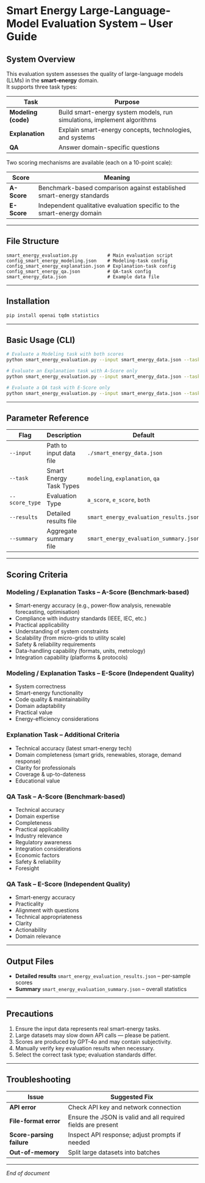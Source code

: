 # Smart Energy Large-Language-Model Evaluation System – User Guide

## System Overview
This evaluation system assesses the quality of large-language models (LLMs) in the **smart-energy** domain.  
It supports three task types:

| Task | Purpose |
|------|---------|
| **Modeling (code)** | Build smart-energy system models, run simulations, implement algorithms |
| **Explanation** | Explain smart-energy concepts, technologies, and systems |
| **QA** | Answer domain-specific questions |

Two scoring mechanisms are available (each on a 10-point scale):

| Score | Meaning |
|-------|---------|
| **A-Score** | Benchmark-based comparison against established smart-energy standards |
| **E-Score** | Independent qualitative evaluation specific to the smart-energy domain |

---

## File Structure
```text
smart_energy_evaluation.py           # Main evaluation script
config_smart_energy_modeling.json    # Modeling-task config
config_smart_energy_explanation.json # Explanation-task config
config_smart_energy_qa.json          # QA-task config
smart_energy_data.json               # Example data file
```

---

## Installation
```bash
pip install openai tqdm statistics
```

---

## Basic Usage (CLI)
```bash
# Evaluate a Modeling task with both scores
python smart_energy_evaluation.py --input smart_energy_data.json --task modeling --score_type both

# Evaluate an Explanation task with A-Score only
python smart_energy_evaluation.py --input smart_energy_data.json --task explanation --score_type a_score

# Evaluate a QA task with E-Score only
python smart_energy_evaluation.py --input smart_energy_data.json --task qa --score_type e_score
```

---

## Parameter Reference
| Flag | Description | Default |
|------|-------------|---------|
| `--input` | Path to input data file | `./smart_energy_data.json` |
| `--task` | Smart Energy Task Types | `modeling`, `explanation`, `qa`  |
| `--score_type` | Evaluation Type | `a_score`, `e_score`, `both` |
| `--results` | Detailed results file | `smart_energy_evaluation_results.json` |
| `--summary` | Aggregate summary file | `smart_energy_evaluation_summary.json` |

---

## Scoring Criteria

### Modeling / Explanation Tasks – **A-Score** (Benchmark-based)
- Smart-energy accuracy (e.g., power-flow analysis, renewable forecasting, optimisation)
- Compliance with industry standards (IEEE, IEC, etc.)
- Practical applicability
- Understanding of system constraints
- Scalability (from micro-grids to utility scale)
- Safety & reliability requirements
- Data-handling capability (formats, units, metrology)
- Integration capability (platforms & protocols)

### Modeling / Explanation Tasks – **E-Score** (Independent Quality)
- System correctness  
- Smart-energy functionality  
- Code quality & maintainability  
- Domain adaptability  
- Practical value  
- Energy-efficiency considerations  

### Explanation Task – Additional Criteria
- Technical accuracy (latest smart-energy tech)
- Domain completeness (smart grids, renewables, storage, demand response)
- Clarity for professionals
- Coverage & up-to-dateness
- Educational value

### QA Task – **A-Score** (Benchmark-based)
- Technical accuracy  
- Domain expertise  
- Completeness  
- Practical applicability  
- Industry relevance  
- Regulatory awareness  
- Integration considerations  
- Economic factors  
- Safety & reliability  
- Foresight  

### QA Task – **E-Score** (Independent Quality)
- Smart-energy accuracy  
- Practicality  
- Alignment with questions  
- Technical appropriateness  
- Clarity  
- Actionability  
- Domain relevance  

---

## Output Files
- **Detailed results** `smart_energy_evaluation_results.json` – per-sample scores  
- **Summary** `smart_energy_evaluation_summary.json` – overall statistics

---

## Precautions
1. Ensure the input data represents real smart-energy tasks.  
2. Large datasets may slow down API calls — please be patient.  
3. Scores are produced by GPT-4o and may contain subjectivity.  
4. Manually verify key evaluation results when necessary.  
5. Select the correct task type; evaluation standards differ.

---

## Troubleshooting
| Issue | Suggested Fix |
|-------|---------------|
| **API error** | Check API key and network connection |
| **File-format error** | Ensure the JSON is valid and all required fields are present |
| **Score-parsing failure** | Inspect API response; adjust prompts if needed |
| **Out-of-memory** | Split large datasets into batches |

---

*End of document*
